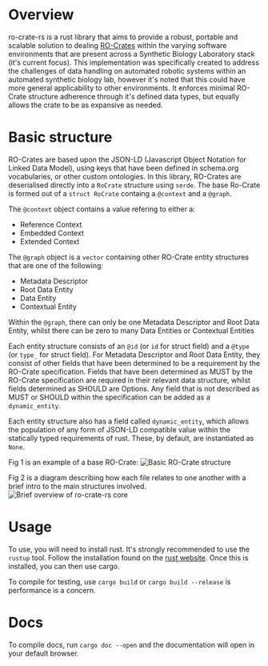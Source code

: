 # Overview 

ro-crate-rs is a rust library that aims to provide a robust, portable 
and scalable solution to dealing [RO-Crates](https://www.researchobject.org/ro-crate/1.1/) 
within the varying software environments that are present across a 
Synthetic Biology Laboratory stack (it's current focus). 
This implementation was specifically created to address the challenges of data 
handling on automated robotic systems within an automated synthetic biology lab,
however it's noted that this could have more general applicability to other environments.
It enforces minimal 
RO-Crate structure adherence through it's defined data types, but equally allows 
the crate to be as expansive as needed.

# Basic structure 

RO-Crates are based upon the JSON-LD (Javascript Object Notation for Linked Data Model),
using keys that have been defined in schema.org vocabularies, or other custom ontologies. In this library, 
RO-Crates are deserialised directly into a `RoCrate` structure using `serde`.
The base Ro-Crate is formed out of a `struct RoCrate` containg a `@context` and a `@graph`. 

The `@context` object contains a value refering to either a:  
- Reference Context
- Embedded Context
- Extended Context

The `@graph` object is a `vector` containing other RO-Crate entity structures that are one of the following:
- Metadata Descriptor 
- Root Data Entity
- Data Entity 
- Contextual Entity

Within the `@graph`, there can only be one Metadata Descriptor and Root Data Entity, whilst 
there can be zero to many Data Entities or Contextual Entities 

Each entity structure consists of an `@id` (or `id` for struct field) and a `@type`
(or `type_` for struct field). For Metadata Descriptor and Root Data Entity, they 
consist of other fields that have been determined to be a requirement by the 
RO-Crate specification. Fields that have been determined as MUST by the RO-Crate
specification are required in their relevant data structure, whilst fields determined
as SHOULD are Options. Any field that is not described as MUST or SHOULD within 
the specification can be added as a `dynamic_entity`.

Each entity structure also has a field called `dynamic_entity`, which allows the 
population of any form of JSON-LD compatible value within the statically typed
requirements of rust. These, by default, are instantiated as `None`.

Fig 1 is an example of a base RO-Crate:
![](../docs/ro-crate-structure.png "Basic RO-Crate structure")

Fig 2 is a diagram describing how each file relates to one another with a brief
intro to the main structures involved.
![](../docs/ro-crate-schema.svg "Brief overview of ro-crate-rs core")

# Usage

To use, you will need to install rust. It's strongly recommended to use the `rustup` tool.
Follow the installation found on the [rust website](https://www.rust-lang.org/tools/install). Once 
this is installed, you can then use cargo.

To compile for testing, use `cargo build` or `cargo build --release` is performance is a concern.

# Docs

To compile docs, run `cargo doc --open` and the documentation will open in your
default browser.





